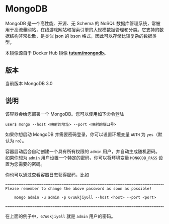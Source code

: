 # MongoDB

MongoDB 是一个高性能、开源、无 Schema 的 NoSQL 数据库管理系统，常被用于高流量网站，在线游戏网站和搜索引擎的大规模数据管理和分类。它支持的数据结构非常松散，是类似 json 的 bson 格式，因此可以存储比较复杂的数据类型。

本镜像源自于 Docker Hub 镜像 **[tutum/mongodb](https://registry.hub.docker.com/u/tutum/mongodb/)**。

## 版本

当前版本 MongoDB 3.0

## 说明

该容器会给您部署一个 MongoDB。您可以使用如下命令登陆

```shell
user$ mongo --host <映射的地址> --port <映射的端口号>
```  

如果你想启动 MongoDB 并需要密码登录，你可以设置环境变量 `AUTH` 为 `yes`（默认为 `no`）。

容器启动后会自动创建一个具有所有权限的 `admin` 用户，并自动生成随机密码。如果你想为 `admin` 用户设置一个特定的密码，你可以将环境变量 `MONGODB_PASS` 设置为您需要的密码。

你也可以通过查看容器日志获得密码，比如

```
========================================================================
Please remember to change the above password as soon as possible!

    mongo admin -u admin -p 67u6kjiy6ll --host <host> --port <port>

========================================================================
```

在上面的例子中，`67u6kjiy6ll` 就是 `admin` 用户的密码。






